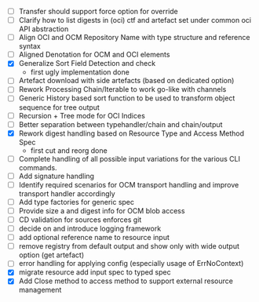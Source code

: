 
- [ ] Transfer should support force option for override
- [ ] Clarify how to list digests in (oci) ctf and artefact set under common oci API abstraction
- [ ] Align OCI and OCM Repository Name with type structure and reference syntax
- [ ] Aligned Denotation for OCM and OCI elements
- [X] Generalize Sort Field Detection and check
  - first ugly implementation done
- [ ] Artefact download with side artefacts (based on dedicated option)
- [ ] Rework Processing Chain/Iterable to work go-like with channels
- [ ] Generic History based sort function to be used to transform object sequence for tree output
- [ ] Recursion + Tree mode for OCI Indices
- [ ] Better separation between typehandler/chain and chain/output
- [X] Rework digest handling based on Resource Type and Access Method Spec
  - first cut and reorg done
- [ ] Complete handling of all possible input variations for the various CLI commands.
- [ ] Add signature handling
- [ ] Identify required scenarios for OCM transport handling and improve transport handler accordingly
- [ ] Add type factories for generic spec
- [ ] Provide size a and digest info for OCM blob access
- [ ] CD validation for sources enforces git
- [ ] decide on and introduce logging framework
- [ ] add optional reference name to resource input
- [ ] remove registry from default output and show only with wide output option (get artefact)
- [ ] error handling for applying config (especially usage of ErrNoContext)
- [X] migrate resource add input spec to typed spec
- [X] Add Close method to access method to support external resource management

